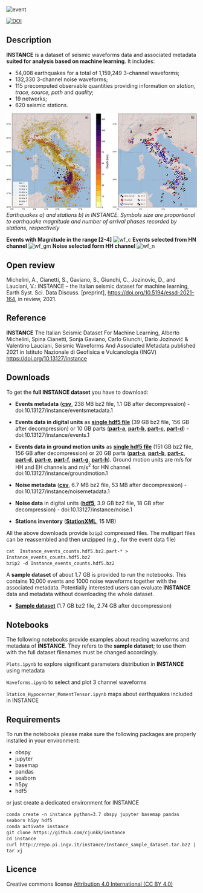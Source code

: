 ![event](docs/logo.png)

[![DOI](https://img.shields.io/badge/doi-10.13127%2Finstance-lightgray?style=flat-square)](https://doi.org/10.13127/instance)
<!--[GitHub all releases](https://img.shields.io/github/downloads/cjunkk/instance/total?color=green&style=flat-square)-->

## Description
**INSTANCE** is a dataset of seismic waveforms data and associated metadata **suited for analysis based on machine learning**. It includes:
* 54,008 earthquakes for a total of 1,159,249 3-channel waveforms;
* 132,330 3-channel noise waveforms;
* 115 precomputed observable quantities providing information on *station, trace, source, path* and *quality*;
* 19 networks;
* 620 seismic stations.


![maps](docs/Ita_epicenter_moment_tensor_compressed.png)
*Earthquakes a) and stations b) in INSTANCE. Symbols size are proportional to earthquake magnitude and number of arrival phases recorded by stations, respectively*



**Events with Magnitude in the range [2-4]**
![wf_c](docs/Wave_count_2_M_4.png)
**Events selected from HN channel**
![wf_gm](docs/Wave_gm_HN.png)
**Noise selected form HH channel**
![wf_n](docs/Wave_noise_HH.png)

## Open review
Michelini, A., Cianetti, S., Gaviano, S., Giunchi, C., Jozinovic, D., and Lauciani, V.: INSTANCE – the Italian seismic dataset for machine learning, Earth Syst. Sci. Data Discuss. [preprint], https://doi.org/10.5194/essd-2021-164, in review, 2021.

<!--The preprint is **open for interactive public discussion until 22 Jul 2021** at: https://essd.copernicus.org/preprints/essd-2021-164/)-->

## Reference
**INSTANCE** The Italian Seismic Dataset For Machine Learning,
Alberto Michelini, Spina Cianetti, Sonja Gaviano, Carlo Giunchi, Dario Jozinović & Valentino Lauciani,
Seismic Waveforms And Associated Metadata published 2021 in Istituto Nazionale di Geofisica e Vulcanologia (INGV) https://doi.org/10.13127/instance

## Downloads
To get the **full INSTANCE dataset** you have to download:

* **Events metadata** ([**csv**](http://repo.pi.ingv.it/instance/metadata_Instance_events.csv.bz2), 238 MB bz2 file, 1.1 GB after decompression) - doi:10.13127/instance/eventsmetadata.1
* **Events data in digital units**  as [**single hdf5 file**](http://repo.pi.ingv.it/instance/Instance_events_counts.hdf5.bz2) (39 GB bz2 file, 156 GB after decompression) or 10 GB parts ([**part-a**](http://repo.pi.ingv.it/instance/events/Instance_events_counts.hdf5.bz2.part-a), [**part-b**](http://repo.pi.ingv.it/instance/events/Instance_events_counts.hdf5.bz2.part-b), [**part-c**](http://repo.pi.ingv.it/instance/events/Instance_events_counts.hdf5.bz2.part-c), [**part-d**](http://repo.pi.ingv.it/instance/events/Instance_events_counts.hdf5.bz2.part-d)) - doi:10.13127/instance/events.1

* **Events data in ground motion units** as [**single hdf5 file**](http://repo.pi.ingv.it/instance/Instance_events_gm.hdf5.bz2) (151 GB bz2 file, 156 GB after decompression) or
20 GB parts ([**part-a**](http://repo.pi.ingv.it/instance/gm/Instance_events_gm.hdf5.bz2.part-a),
[**part-b**](http://repo.pi.ingv.it/instance/gm/Instance_events_gm.hdf5.bz2.part-b),
[**part-c**](http://repo.pi.ingv.it/instance/gm/Instance_events_gm.hdf5.bz2.part-c),
[**part-d**](http://repo.pi.ingv.it/instance/gm/Instance_events_gm.hdf5.bz2.part-d),
[**part-e**](http://repo.pi.ingv.it/instance/gm/Instance_events_gm.hdf5.bz2.part-e),
[**part-f**](http://repo.pi.ingv.it/instance/gm/Instance_events_gm.hdf5.bz2.part-f),
[**part-g**](http://repo.pi.ingv.it/instance/gm/Instance_events_gm.hdf5.bz2.part-g),
[**part-h**](http://repo.pi.ingv.it/instance/gm/Instance_events_gm.hdf5.bz2.part-h)). Ground motion units are m/s for HH and EH channels and m/s<sup>2</sup> for HN channel. doi:10.13127/instance/groundmotion.1
* **Noise metadata** ([**csv**](http://repo.pi.ingv.it/instance/metadata_Instance_noise.csv.bz2), 6.7 MB bz2 file, 53 MB after decompression) - doi:10.13127/instance/noisemetadata.1
* **Noise data** in digital units ([**hdf5**](http://repo.pi.ingv.it/instance/Instance_noise.hdf5.bz2), 3.9 GB bz2 file, 18 GB after decompression) - doi:10.13127/instance/noise.1


* **Stations inventory** ([**StationXML**](http://repo.pi.ingv.it/instance/responses.tgz), 15 MB)

<!-- The **notebooks** provided in this repo can be used to reproduce the figures of the manuscript Michelini et al., 2021, submitted. -->
All the above downloads provide `bzip2` compressed files. The multipart files can be reassembled and then unzipped (e.g., for the event data file)

```
cat  Instance_events_counts.hdf5.bz2.part-* > Instance_events_counts.hdf5.bz2
bzip2 -d Instance_events_counts.hdf5.bz2
```

A **sample dataset** of about 1.7 GB is provided to run the notebooks. This contains 10,000 events and 1000 noise waveforms together with the associated metadata. Potentially interested users can evaluate **INSTANCE**  data and metadata without downloading the whole dataset.

* [**Sample dataset**](http://repo.pi.ingv.it/instance/Instance_sample_dataset.tar.bz2) (1.7 GB bz2 file, 2.74 GB after decompression)

## Notebooks
The following notebooks provide examples about reading waveforms and metadata of **INSTANCE**. They refers to the  **sample dataset**; to use them with the full dataset filenames must be changed accordingly.

`Plots.ipynb` to explore significant parameters distribution in **INSTANCE** using metadata

`Waveforms.ipynb` to select and plot 3 channel waveforms

`Station_Hypocenter_MomentTensor.ipynb` maps about earthquakes included in INSTANCE


## Requirements
To run the notebooks please make sure the following packages are properly installed in your environment:
* obspy
* jupyter
* basemap
* pandas
* seaborn
* h5py
* hdf5


 or just create a dedicated environment for INSTANCE

 ```
conda create -n instance python=3.7 obspy jupyter basemap pandas seaborn h5py hdf5
conda activate instance
git clone https://github.com/cjunkk/instance
cd instance
curl http://repo.pi.ingv.it/instance/Instance_sample_dataset.tar.bz2 | tar xj
```


## Licence

Creative commons license [Attribution 4.0 International (CC BY 4.0)](https://creativecommons.org/licenses/by/4.0/legalcode)
